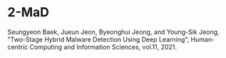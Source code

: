 # 2-MaD
Seungyeon Baek, Jueun Jeon, Byeonghui Jeong, and Young-Sik Jeong, "Two-Stage Hybrid Malware Detection Using Deep Learning", Human-centric Computing and Information Sciences, vol.11, 2021.

